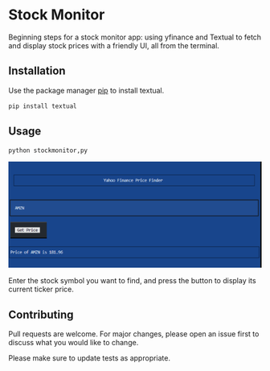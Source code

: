 # Stock Monitor

Beginning steps for a stock monitor app: using yfinance and Textual
to fetch and display stock prices with a friendly UI, all from the terminal.

## Installation

Use the package manager [pip](https://pip.pypa.io/en/stable/) to install textual.

```bash
pip install textual
```

## Usage

```bash
python stockmonitor,py
```

![Screenshot of app usage](./images/stock_ss.png)

Enter the stock symbol you want to find, and press the button to display its current ticker price.

## Contributing

Pull requests are welcome. For major changes, please open an issue first
to discuss what you would like to change.

Please make sure to update tests as appropriate.